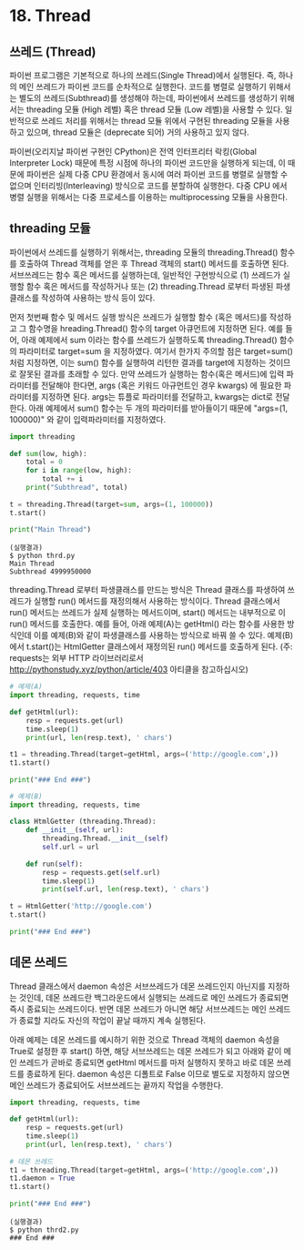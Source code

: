 # 18. Thread

## 쓰레드 (Thread)
파이썬 프로그램은 기본적으로 하나의 쓰레드(Single Thread)에서 실행된다. 즉, 하나의 메인 쓰레드가 파이썬 코드를 순차적으로 실행한다. 코드를 병렬로 실행하기 위해서는 별도의 쓰레드(Subthread)를 생성해야 하는데, 파이썬에서 쓰레드를 생성하기 위해서는 threading 모듈 (High 레벨) 혹은 thread 모듈 (Low 레벨)을 사용할 수 있다. 일반적으로 쓰레드 처리를 위해서는 thread 모듈 위에서 구현된 threading 모듈을 사용하고 있으며, thread 모듈은 (deprecate 되어) 거의 사용하고 있지 않다.

파이썬(오리지날 파이썬 구현인 CPython)은 전역 인터프리터 락킹(Global Interpreter Lock) 때문에 특정 시점에 하나의 파이썬 코드만을 실행하게 되는데, 이 때문에 파이썬은 실제 다중 CPU 환경에서 동시에 여러 파이썬 코드를 병렬로 실행할 수 없으며 인터리빙(Interleaving) 방식으로 코드를 분할하여 실행한다. 다중 CPU 에서 병렬 실행을 위해서는 다중 프로세스를 이용하는 multiprocessing 모듈을 사용한다.

## threading 모듈
파이썬에서 쓰레드를 실행하기 위해서는, threading 모듈의 threading.Thread() 함수를 호출하여 Thread 객체를 얻은 후 Thread 객체의 start() 메서드를 호출하면 된다. 서브쓰레드는 함수 혹은 메서드를 실행하는데, 일반적인 구현방식으로 (1) 쓰레드가 실행할 함수 혹은 메서드를 작성하거나 또는 (2) threading.Thread 로부터 파생된 파생클래스를 작성하여 사용하는 방식 등이 있다.

먼저 첫번째 함수 및 메서드 실행 방식은 쓰레드가 실행할 함수 (혹은 메서드)를 작성하고 그 함수명을 hreading.Thread() 함수의 target 아큐먼트에 지정하면 된다. 예를 들어, 아래 예제에서 sum 이라는 함수를 쓰레드가 실행하도록 threading.Thread() 함수의 파라미터로 target=sum 을 지정하였다. 여기서 한가지 주의할 점은 target=sum() 처럼 지정하면, 이는 sum() 함수를 실행하여 리턴한 결과를 target에 지정하는 것이므로 잘못된 결과를 초래할 수 있다. 만약 쓰레드가 실행하는 함수(혹은 메서드)에 입력 파라미터를 전달해야 한다면, args (혹은 키워드 아규먼트인 경우 kwargs) 에 필요한 파라미터를 지정하면 된다. args는 튜플로 파라미터를 전달하고, kwargs는 dict로 전달한다. 아래 예제에서 sum() 함수는 두 개의 파라미터를 받아들이기 때문에 "args=(1, 100000)" 와 같이 입력파라미터를 지정하였다.

```python
import threading
 
def sum(low, high):
    total = 0
    for i in range(low, high):
        total += i
    print("Subthread", total)
 
t = threading.Thread(target=sum, args=(1, 100000))
t.start()
 
print("Main Thread")
```

```
(실행결과)
$ python thrd.py
Main Thread
Subthread 4999950000
```

threading.Thread 로부터 파생클래스를 만드는 방식은 Thread 클래스를 파생하여 쓰레드가 실행할 run() 메서드를 재정의해서 사용하는 방식이다. Thread 클래스에서 run() 메서드는 쓰레드가 실제 실행하는 메서드이며, start() 메서드는 내부적으로 이 run() 메서드를 호출한다. 예를 들어, 아래 예제(A)는 getHtml() 라는 함수를 사용한 방식인데 이를 예제(B)와 같이 파생클래스를 사용하는 방식으로 바꿔 쓸 수 있다. 예제(B)에서 t.start()는 HtmlGetter 클래스에서 재정의된 run() 메서드를 호출하게 된다. (주: requests는 외부 HTTP 라이브러리로서 http://pythonstudy.xyz/python/article/403 아티클을 참고하십시오)

```python
# 예제(A)
import threading, requests, time
 
def getHtml(url):
    resp = requests.get(url)
    time.sleep(1)
    print(url, len(resp.text), ' chars')
 
t1 = threading.Thread(target=getHtml, args=('http://google.com',))
t1.start()
 
print("### End ###")
```

```python
# 예제(B)
import threading, requests, time
 
class HtmlGetter (threading.Thread):
    def __init__(self, url):
        threading.Thread.__init__(self) 
        self.url = url
 
    def run(self):
        resp = requests.get(self.url)
        time.sleep(1)
        print(self.url, len(resp.text), ' chars')
 
t = HtmlGetter('http://google.com')
t.start()
 
print("### End ###")
```

## 데몬 쓰레드
Thread 클래스에서 daemon 속성은 서브쓰레드가 데몬 쓰레드인지 아닌지를 지정하는 것인데, 데몬 쓰레드란 백그라운드에서 실행되는 쓰레드로 메인 쓰레드가 종료되면 즉시 종료되는 쓰레드이다. 반면 데몬 쓰레드가 아니면 해당 서브쓰레드는 메인 쓰레드가 종료할 지라도 자신의 작업이 끝날 때까지 계속 실행된다.

아래 예제는 데몬 쓰레드를 예시하기 위한 것으로 Thread 객체의 daemon 속성을 True로 설정한 후 start() 하면, 해당 서브쓰레드는 데몬 쓰레드가 되고 아래와 같이 메인 쓰레드가 곧바로 종료되면 getHtml 메서드를 마저 실행하지 못하고 바로 데몬 쓰레드를 종료하게 된다. daemon 속성은 디폴트로 False 이므로 별도로 지정하지 않으면 메인 쓰레드가 종료되어도 서브쓰레드는 끝까지 작업을 수행한다.

```python
import threading, requests, time
 
def getHtml(url):
    resp = requests.get(url)
    time.sleep(1)
    print(url, len(resp.text), ' chars')
 
# 데몬 쓰레드
t1 = threading.Thread(target=getHtml, args=('http://google.com',))
t1.daemon = True 
t1.start()
 
print("### End ###")
```

```
(실행결과)
$ python thrd2.py
### End ###
```